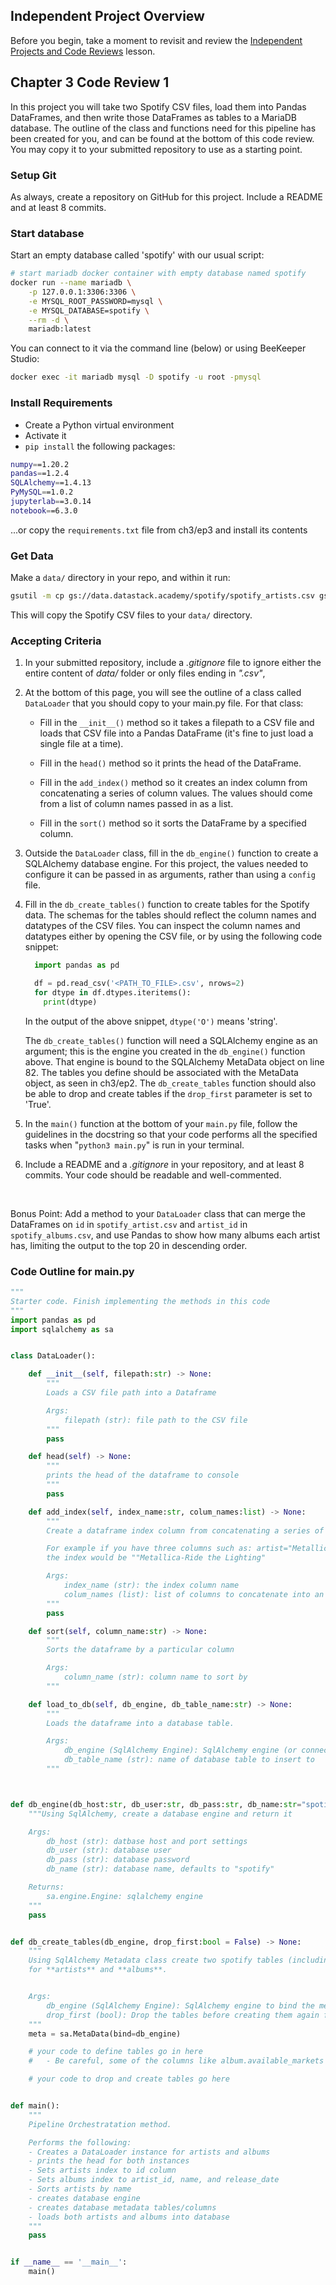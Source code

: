 ## Independent Project Overview
Before you begin, take a moment to revisit and review the [Independent Projects and Code Reviews](https://www.learnhowtoprogram.com/introduction-to-programming/getting-started-at-epicodus/independent-projects-and-code-reviews) lesson.

## Chapter 3 Code Review 1
In this project you will take two Spotify CSV files, load them into Pandas DataFrames, and then write those DataFrames as tables to a MariaDB database. The outline of the class and functions need for this pipeline has been created for you, and can be found at the bottom of this code review. You may copy it to your submitted repository to use as a starting point.
 
### Setup Git
As always, create a repository on GitHub for this project. Include a README and at least 8 commits.

### Start database
Start an empty database called 'spotify' with our usual script:

```bash
# start mariadb docker container with empty database named spotify
docker run --name mariadb \
    -p 127.0.0.1:3306:3306 \
    -e MYSQL_ROOT_PASSWORD=mysql \
    -e MYSQL_DATABASE=spotify \
    --rm -d \
    mariadb:latest
```
You can connect to it via the command line (below) or using BeeKeeper Studio:

```bash
docker exec -it mariadb mysql -D spotify -u root -pmysql
```

### Install Requirements
- Create a Python virtual environment
- Activate it
- `pip install` the following packages:
```bash
numpy==1.20.2
pandas==1.2.4
SQLAlchemy==1.4.13
PyMySQL==1.0.2
jupyterlab==3.0.14
notebook==6.3.0
```

...or copy the `requirements.txt` file from ch3/ep3 and install its contents

### Get Data
Make a `data/` directory in your repo, and within it run:

```bash
gsutil -m cp gs://data.datastack.academy/spotify/spotify_artists.csv gs://data.datastack.academy/spotify/spotify_albums.csv .
```
This will copy the Spotify CSV files to your `data/` directory.

### Accepting Criteria
1. In your submitted repository, include a _.gitignore_ file to ignore either the entire content of _data/_ folder or only files ending in _".csv"_,

2. At the bottom of this page, you will see the outline of a class called `DataLoader` that you should copy to your main.py file. For that class:

    - Fill in the `__init__()` method so it takes a filepath to a CSV file and loads that CSV file into a Pandas DataFrame (it's fine to just load a single file at a time).

    - Fill in the `head()` method so it prints the head of the DataFrame.

    - Fill in the `add_index()` method so it creates an index column from concatenating a series of column values. The values should come from a list of column names passed in as a list.

    - Fill in the `sort()` method so it sorts the DataFrame by a specified column.

3. Outside the `DataLoader` class, fill in the `db_engine()` function to create a SQLAlchemy database engine. For this project, the values needed to configure it can be passed in as arguments, rather than using a `config` file.

4. Fill in the `db_create_tables()` function to create tables for the Spotify data. The schemas for the tables should reflect the column names and datatypes of the CSV files. You can inspect the column names and datatypes either by opening the CSV file, or by using the following code snippet:
      ```python
        import pandas as pd

        df = pd.read_csv('<PATH_TO_FILE>.csv', nrows=2)
        for dtype in df.dtypes.iteritems():
          print(dtype)
      ```
      In the output of the above snippet, `dtype('O')` means 'string'.

      The `db_create_tables()` function will need a SQLAlchemy engine as an argument; this is the engine you created in the `db_engine()` function above. That engine is bound to the SQLAlchemy MetaData object on line 82. The tables you define should be associated with the MetaData object, as seen in ch3/ep2.
      The `db_create_tables` function should also be able to drop and create tables if the `drop_first` parameter is set to 'True'.

4. In the `main()` function at the bottom of your `main.py` file, follow the guidelines in the docstring so that your code performs all the specified tasks when "`python3 main.py`" is run in your terminal.


5. Include a README and a _.gitignore_ in your repository, and at least 8 commits. Your code should be readable and well-commented.

<br>

Bonus Point: Add a method to your `DataLoader` class that can merge the DataFrames on `id` in `spotify_artist.csv` and `artist_id` in `spotify_albums.csv`, and use Pandas to show how many albums each artist has, limiting the output to the top 20 in descending order.



### Code Outline for main.py
```python
"""
Starter code. Finish implementing the methods in this code
"""
import pandas as pd
import sqlalchemy as sa


class DataLoader():

    def __init__(self, filepath:str) -> None:
        """
        Loads a CSV file path into a Dataframe

        Args:
            filepath (str): file path to the CSV file
        """
        pass

    def head(self) -> None:
        """
        prints the head of the dataframe to console
        """
        pass

    def add_index(self, index_name:str, colum_names:list) -> None:
        """
        Create a dataframe index column from concatenating a series of column values. Column values are concatenated by a dash "-".

        For example if you have three columns such as: artist="Metallica", song="Ride the Lighting"
        the index would be ""Metallica-Ride the Lighting"

        Args:
            index_name (str): the index column name
            colum_names (list): list of columns to concatenate into an index column
        """
        pass

    def sort(self, column_name:str) -> None:
        """
        Sorts the dataframe by a particular column

        Args:
            column_name (str): column name to sort by
        """

    def load_to_db(self, db_engine, db_table_name:str) -> None:
        """
        Loads the dataframe into a database table.

        Args:
            db_engine (SqlAlchemy Engine): SqlAlchemy engine (or connection) to use to insert into database
            db_table_name (str): name of database table to insert to
        """



def db_engine(db_host:str, db_user:str, db_pass:str, db_name:str="spotify") -> sa.engine.Engine:
    """Using SqlAlchemy, create a database engine and return it

    Args:
        db_host (str): datbase host and port settings
        db_user (str): database user
        db_pass (str): database password
        db_name (str): database name, defaults to "spotify"

    Returns:
        sa.engine.Engine: sqlalchemy engine
    """
    pass


def db_create_tables(db_engine, drop_first:bool = False) -> None:
    """
    Using SqlAlchemy Metadata class create two spotify tables (including their schema columns and types)
    for **artists** and **albums**.


    Args:
        db_engine (SqlAlchemy Engine): SqlAlchemy engine to bind the metadata to.
        drop_first (bool): Drop the tables before creating them again first. Default to False
    """
    meta = sa.MetaData(bind=db_engine)

    # your code to define tables go in here
    #   - Be careful, some of the columns like album.available_markets are very long. Make sure you give enough DB length for these. ie: 10240 (10kb)

    # your code to drop and create tables go here


def main():
    """
    Pipeline Orchestratation method.

    Performs the following:
    - Creates a DataLoader instance for artists and albums
    - prints the head for both instances
    - Sets artists index to id column
    - Sets albums index to artist_id, name, and release_date
    - Sorts artists by name
    - creates database engine
    - creates database metadata tables/columns
    - loads both artists and albums into database
    """
    pass


if __name__ == '__main__':
    main()
```
